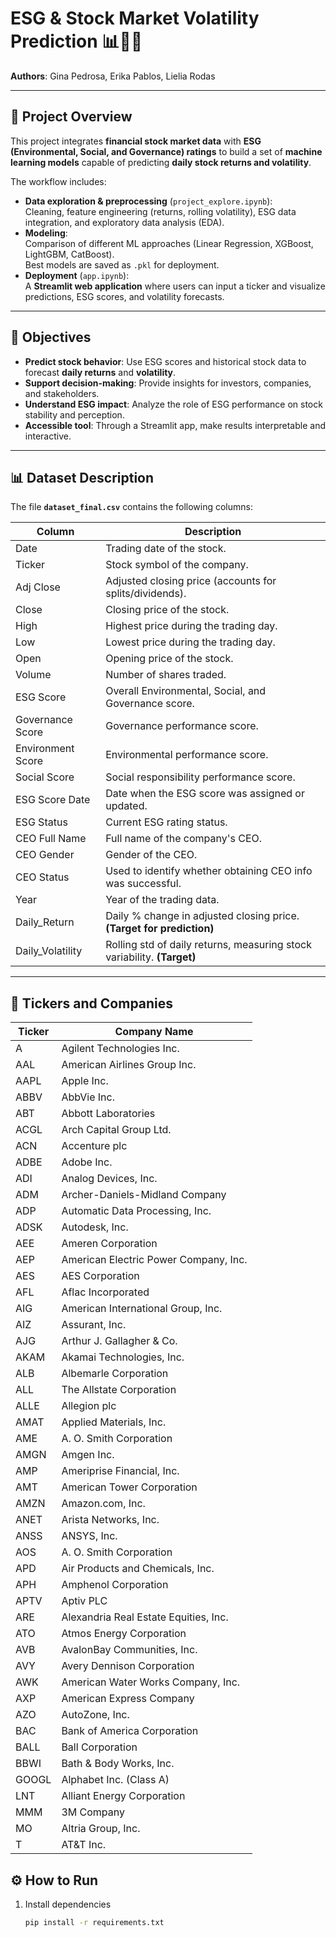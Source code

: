  # ESG & Stock Market Volatility Prediction 📊🌱🤖

**Authors**: Gina Pedrosa, Erika Pablos, Lielia Rodas  

---

## 📌 Project Overview

This project integrates **financial stock market data** with **ESG (Environmental, Social, and Governance) ratings** to build a set of **machine learning models** capable of predicting **daily stock returns and volatility**.  

The workflow includes:
- **Data exploration & preprocessing** (`project_explore.ipynb`):  
  Cleaning, feature engineering (returns, rolling volatility), ESG data integration, and exploratory data analysis (EDA).  
- **Modeling**:  
  Comparison of different ML approaches (Linear Regression, XGBoost, LightGBM, CatBoost).  
  Best models are saved as `.pkl` for deployment.  
- **Deployment** (`app.ipynb`):  
  A **Streamlit web application** where users can input a ticker and visualize predictions, ESG scores, and volatility forecasts.  

---

## 🎯 Objectives

- **Predict stock behavior**: Use ESG scores and historical stock data to forecast **daily returns** and **volatility**.  
- **Support decision-making**: Provide insights for investors, companies, and stakeholders.  
- **Understand ESG impact**: Analyze the role of ESG performance on stock stability and perception.  
- **Accessible tool**: Through a Streamlit app, make results interpretable and interactive.  

---

## 📊 Dataset Description

The file **`dataset_final.csv`** contains the following columns:

| Column           | Description                                                                 |
|------------------|-----------------------------------------------------------------------------|
| Date             | Trading date of the stock.                                                  |
| Ticker           | Stock symbol of the company.                                                |
| Adj Close        | Adjusted closing price (accounts for splits/dividends).                     |
| Close            | Closing price of the stock.                                                 |
| High             | Highest price during the trading day.                                       |
| Low              | Lowest price during the trading day.                                        |
| Open             | Opening price of the stock.                                                 |
| Volume           | Number of shares traded.                                                    |
| ESG Score        | Overall Environmental, Social, and Governance score.                        |
| Governance Score | Governance performance score.                                               |
| Environment Score| Environmental performance score.                                            |
| Social Score     | Social responsibility performance score.                                    |
| ESG Score Date   | Date when the ESG score was assigned or updated.                            |
| ESG Status       | Current ESG rating status.                                                  |
| CEO Full Name    | Full name of the company's CEO.                                             |
| CEO Gender       | Gender of the CEO.                                                          |
| CEO Status       | Used to identify whether obtaining CEO info was successful.                 |
| Year             | Year of the trading data.                                                   |
| Daily_Return     | Daily % change in adjusted closing price. **(Target for prediction)**        |
| Daily_Volatility | Rolling std of daily returns, measuring stock variability. **(Target)**     |

---

## 🏢 Tickers and Companies

| Ticker | Company Name                                |
|--------|---------------------------------------------|
| A      | Agilent Technologies Inc.                   |
| AAL    | American Airlines Group Inc.                |
| AAPL   | Apple Inc.                                  |
| ABBV   | AbbVie Inc.                                 |
| ABT    | Abbott Laboratories                         |
| ACGL   | Arch Capital Group Ltd.                     |
| ACN    | Accenture plc                               |
| ADBE   | Adobe Inc.                                  |
| ADI    | Analog Devices, Inc.                        |
| ADM    | Archer-Daniels-Midland Company              |
| ADP    | Automatic Data Processing, Inc.             |
| ADSK   | Autodesk, Inc.                              |
| AEE    | Ameren Corporation                          |
| AEP    | American Electric Power Company, Inc.       |
| AES    | AES Corporation                             |
| AFL    | Aflac Incorporated                          |
| AIG    | American International Group, Inc.          |
| AIZ    | Assurant, Inc.                              |
| AJG    | Arthur J. Gallagher & Co.                   |
| AKAM   | Akamai Technologies, Inc.                   |
| ALB    | Albemarle Corporation                       |
| ALL    | The Allstate Corporation                    |
| ALLE   | Allegion plc                                |
| AMAT   | Applied Materials, Inc.                     |
| AME    | A. O. Smith Corporation                     |
| AMGN   | Amgen Inc.                                  |
| AMP    | Ameriprise Financial, Inc.                  |
| AMT    | American Tower Corporation                  |
| AMZN   | Amazon.com, Inc.                            |
| ANET   | Arista Networks, Inc.                       |
| ANSS   | ANSYS, Inc.                                 |
| AOS    | A. O. Smith Corporation                     |
| APD    | Air Products and Chemicals, Inc.            |
| APH    | Amphenol Corporation                        |
| APTV   | Aptiv PLC                                   |
| ARE    | Alexandria Real Estate Equities, Inc.       |
| ATO    | Atmos Energy Corporation                    |
| AVB    | AvalonBay Communities, Inc.                 |
| AVY    | Avery Dennison Corporation                  |
| AWK    | American Water Works Company, Inc.          |
| AXP    | American Express Company                    |
| AZO    | AutoZone, Inc.                              |
| BAC    | Bank of America Corporation                 |
| BALL   | Ball Corporation                            |
| BBWI   | Bath & Body Works, Inc.                     |
| GOOGL  | Alphabet Inc. (Class A)                     |
| LNT    | Alliant Energy Corporation                  |
| MMM    | 3M Company                                  |
| MO     | Altria Group, Inc.                          |
| T      | AT&T Inc.                                   |


## ⚙️ How to Run

1. Install dependencies  
   ```bash
   pip install -r requirements.txt

